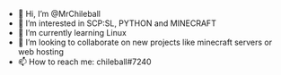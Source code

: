- 👋 Hi, I’m @MrChileball
- 👀 I’m interested in SCP:SL, PYTHON and MINECRAFT
- 🌱 I’m currently learning Linux
- 💞️ I’m looking to collaborate on new projects like minecraft servers or web hosting
- 📫 How to reach me: chileball#7240

<!---
MrChileball/MrChileball es muy epico
